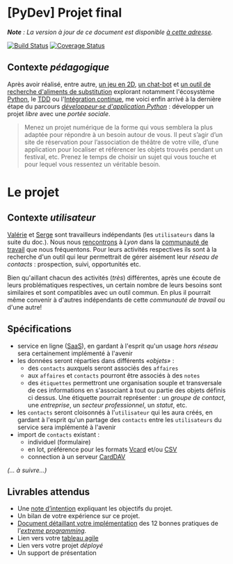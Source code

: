 # [PyDev] Projet final

_**Note** : La version à jour de ce document est disponible [à cette adresse][readme]._

[![Build Status](https://www.travis-ci.org/freezed/ocp13.svg?branch=master)](https://www.travis-ci.org/freezed/ocp13)
[![Coverage Status](https://coveralls.io/repos/github/freezed/ocp13/badge.svg?branch=master)](https://coveralls.io/github/freezed/ocp13?branch=master)

## Contexte _pédagogique_

Après avoir réalisé, entre autre, [un jeu en 2D][p3], [un chat-bot][p5] et [un outil de recherche d'aliments de substitution][p11] explorant notamment l'écosystème [Python][wikipython], le [TDD][wikitdd] ou l'[Intégration continue][wikici], me voici enfin arrivé à la dernière étape du parcours _[développeur·se d'application Python][dapy]_ : développer un projet _libre_ avec une _portée sociale_.

> Menez un projet numérique de la forme qui vous semblera la plus adaptée pour répondre à un besoin autour de vous. Il peut s’agir d’un site de réservation pour l’association de théâtre de votre ville, d’une application pour localiser et référencer les objets trouvés pendant un festival, etc. Prenez le temps de choisir un sujet qui vous touche et pour lequel vous ressentez un véritable besoin.

# Le projet

## Contexte _utilisateur_

[Valérie](https://refuge.la-cordee.net/users/3271) et [Serge][serge] sont travailleurs indépendants (les `utilisateurs` dans la suite du doc.). Nous nous [rencontrons][refuge] à _Lyon_ dans la [communauté de travail][cordee] que nous fréquentons. Pour leurs activités respectives ils sont à la recherche d'un outil qui leur permettrait de gérer aisément leur _réseau de contacts_ : prospection, suivi, opportunités etc.

Bien qu'aillant chacun des activités (_très_) différentes, après une écoute de leurs problématiques respectives, un certain nombre de leurs besoins sont similaires et sont compatibles avec un outil commun. En plus il pourrait même convenir à d'autres indépendants de cette _communauté de travail_ ou d'une autre!

## Spécifications

* service en ligne ([SaaS][wikisaas]), en gardant à l'esprit qu'un usage _hors réseau_ sera certainement implémenté à l'avenir
* les données seront réparties dans différents _«objets»_ :
    - des `contacts` auxquels seront associés des `affaires`
    - aux `affaires` et `contacts` pourront être associés à des `notes`
    - des `étiquettes` permettront une organisation souple et transversale de ces informations en s'associant à tout ou partie des objets définis ci dessus. Une étiquette pourrait représenter : un _groupe de contact_, une _entreprise_, un _secteur professionnel_, un _statut_, etc.
* les `contacts` seront cloisonnés à l'`utilisateur` qui les aura créés, en gardant à l'esprit qu'un partage des `contacts` entre les `utilisateurs` du service sera implémenté à l'avenir
* import de `contacts` existant :
    - individuel (formulaire)
    - en lot, préférence pour les formats [Vcard][wikivcf] et/ou [CSV][wikicsv]
    - connection à un serveur [CardDAV][wikidav]

_(… à suivre…)_

## Livrables attendus

* Une [note d’intention][readme] expliquant les objectifs du projet.
* Un bilan de votre expérience sur ce projet.
* [Document détaillant votre implémentation][approach] des 12 bonnes pratiques de l’[_extreme programming_][wikixtrem].
* Lien vers votre [tableau agile][kanban]
* Lien vers votre projet _déployé_
* Un support de présentation

[approach]: https://github.com/freezed/ocp13/blob/wip-doc/doc/approach.md
[ci]: https://travis-ci.com/freezed/ocp13/builds "Liens vers l'historique des builds sur le site Travis CI"
[cordee]: https://www.la-cordee.net/
[dapy]: https://openclassrooms.com/fr/paths/68-developpeur-dapplication-python "Maîtrisez Python, le langage des startups et des scientifiques, pour réaliser vos propres applications web"
[doc]: https://github.com/freezed/ocp13/blob/wip-doc/doc/documentation.md
[imgproduction]: https://raw.githubusercontent.com/freezed/ocp13/wip-doc/doc/img/21-build-flow-production.jpg
[imgstaging]: https://raw.githubusercontent.com/freezed/ocp13/wip-doc/doc/img/22-build-flow-staging.jpg
[issues]: https://github.com/freezed/ocp13/issues
[kanban]: https://github.com/freezed/ocp13/projects/1
[p11]: https://github.com/freezed/ocp8/blob/v0.3/README.md#contexte
[p3]: https://github.com/freezed/ocp3/#pydev-projet-3
[p5]: https://github.com/freezed/ocp5#pydev-projet-5
[pitch]: https://gitpitch.com/freezed/ocp13/wip-doc?p=doc
[readme]: https://github.com/freezed/ocp13/blob/wip-doc/README.md#contexte-pédagogique
[refuge]: https://refuge.la-cordee.net/messages/5733
[serge]: https://refuge.la-cordee.net/users/2579
[staging]: https://ocp13-1664.herokuapp.com/
[wikici]: https://fr.wikipedia.org/wiki/Int%C3%A9gration_continue "Lien vers la page «Intégration continue» sur wikipedia"
[wikicsv]: https://fr.wikipedia.org/wiki/Comma-separated_values "Lien vers la page «Comma-separated_values» sur Wikipedia"
[wikidav]: https://fr.wikipedia.org/wiki/CardDAV "Lien vers la page «CardDAV» sur Wikipedia"
[wiki]: https://fr.wikipedia.org/wiki/ "Lien vers la page «» sur wikipedia"
[wikipython]: https://fr.wikipedia.org/wiki/Python_(langage) "Lien vers la page «Python (langage)» sur wikipedia"
[wikisaas]: https://fr.wikipedia.org/wiki/Logiciel_en_tant_que_service "Lien vers la page «Logiciel en tant que service» sur wikipedia"
[wikitdd]: https://fr.wikipedia.org/wiki/Test_driven_development "Lien vers la page «Test driven development» sur wikipedia"
[wikivcf]: https://fr.wikipedia.org/wiki/VCard "Lien vers la page «VCard» sur Wikipedia"
[wikixtrem]: https://fr.wikipedia.org/wiki/Extreme_programming "Lien vers la page «Extreme programming» sur Wikipedia"

[wiki]: https://fr.wikipedia.org/wiki/ "Lien vers la page «» sur Wikipedia"
